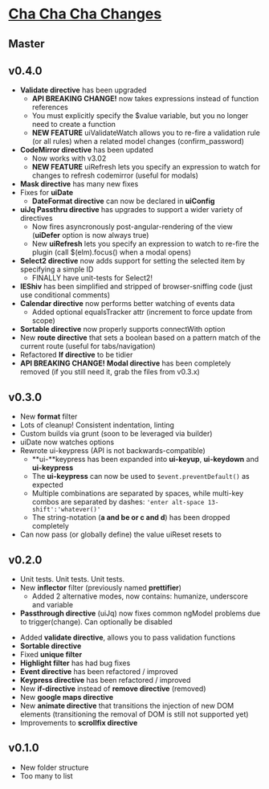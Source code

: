 # [Cha Cha Cha Changes](http://www.youtube.com/watch?v=pl3vxEudif8&t=0m53s)

## Master

## v0.4.0
* **Validate directive** has been upgraded
  * **API BREAKING CHANGE!** now takes expressions instead of function references
  * You must explicitly specify the $value variable, but you no longer need to create a function
  * **NEW FEATURE** uiValidateWatch allows you to re-fire a validation rule (or all rules) when a related model changes (confirm_password)
* **CodeMirror directive** has been updated
  * Now works with v3.02
  * **NEW FEATURE** uiRefresh lets you specify an expression to watch for changes to refresh codemirror (useful for modals)
* **Mask directive** has many new fixes
* Fixes for **uiDate**
  * **DateFormat directive** can now be declared in **uiConfig**
* **uiJq Passthru directive** has upgrades to support a wider variety of directives
  * Now fires asyncronously post-angular-rendering of the view (**uiDefer** option is now always true)
  * New **uiRefresh** lets you specify an expression to watch to re-fire the plugin (call $(elm).focus() when a modal opens)
* **Select2 directive** now adds support for setting the selected item by specifying a simple ID
  * FINALLY have unit-tests for Select2!
* **IEShiv** has been simplified and stripped of browser-sniffing code (just use conditional comments)
* **Calendar directive** now performs better watching of events data
  * Added optional equalsTracker attr (increment to force update from scope)
* **Sortable directive** now properly supports connectWith option
* New **route directive** that sets a boolean based on a pattern match of the current route (useful for tabs/navigation)
* Refactored **If directive** to be tidier
* **API BREAKING CHANGE!** **Modal directive** has been completely removed (if you still need it, grab the files from v0.3.x)

## v0.3.0
* New **format** filter
* Lots of cleanup! Consistent indentation, linting
* Custom builds via grunt (soon to be leveraged via builder)
* uiDate now watches options
* Rewrote ui-keypress (API is not backwards-compatible)
  * **ui-**keypress has been expanded into **ui-keyup**, **ui-keydown** and **ui-keypress**
  * The **ui-keypress** can now be used to `$event.preventDefault()` as expected
  * Multiple combinations are separated by spaces, while multi-key combos are separated by dashes: `'enter alt-space 13-shift':'whatever()'`
  * The string-notation (__a and be or c and d__) has been dropped completely
* Can now pass (or globally define) the value uiReset resets to

## v0.2.0
* Unit tests. Unit tests. Unit tests.
* New **inflector** filter (previously named **prettifier**)
  * Added 2 alternative modes, now contains: humanize, underscore and variable
* **Passthrough directive** (uiJq) now fixes common ngModel problems due to trigger(change). Can optionally be disabled
<!-- * Removed **Length Filter** (you can instead do {{ ( myArray | filter: { gender:'m' } ).length }}) -->
* Added **validate directive**, allows you to pass validation functions
* **Sortable directive**
* Fixed **unique filter**
* **Highlight filter** has had bug fixes
* **Event directive** has been refactored / improved
* **Keypress directive** has been refactored / improved
* New **if-directive** instead of **remove directive** (removed)
* New **google maps directive**
* New **animate directive** that transitions the injection of new DOM elements (transitioning the removal of DOM is still not supported yet)
* Improvements to **scrollfix directive**

## v0.1.0
* New folder structure
* Too many to list

